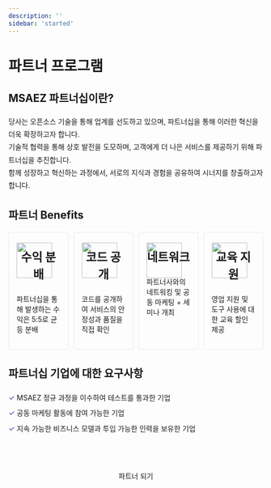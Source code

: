 ```yaml
---
description: ''
sidebar: 'started'
---
```


# 파트너 프로그램

## MSAEZ 파트너십이란?

<div class="txt-box">
    당사는 오픈소스 기술을 통해 업계를 선도하고 있으며, 파트너십을 통해 이러한 혁신을 더욱 확장하고자 합니다.<br>
    기술적 협력을 통해 상호 발전을 도모하며, 고객에게 더 나은 서비스를 제공하기 위해 파트너십을 추진합니다.<br>
    함께 성장하고 혁신하는 과정에서, 서로의 지식과 경험을 공유하여 시너지를 창출하고자 합니다.
</div>

## 파트너 Benefits

<!-- | 수익 분배 | 코드 공개 | 네트워크 | 교육 지원 |
|---|---|---|---|
| 파트너십을 통해 발생하는 수익은 5:5로 균등 분배 | 코드를 공개하여 서비스의 안정성과 품질을 직접 확인 | 파트너사와의 네트워킹 및 공동 마케팅 + 세미나 개최 | 영업 지원 및 도구 사용에 대한 교육 할인 제공 | -->

<div class="partners-box">
  <div class="mr10">
    <img src="https://github.com/ju0735/uengine-new.github.io/assets/149130268/9effa9e4-8b0d-4598-a733-201b1fe95f86" width="70" height="70">
    <h3>수익 분배</h3>
    <p>파트너십을 통해 발생하는 수익은 5:5로 균등 분배</p>
  </div>
  <div class="mr10">
    <img src="https://github.com/ju0735/uengine-new.github.io/assets/149130268/4bda8ca4-b1af-4f7f-a5e0-a6275fbf5210" width="70" height="70">
    <h3>코드 공개</h3>
    <p>코드를 공개하여 서비스의 안정성과 품질을 직접 확인</p>
  </div>
  <div class="mr10">
    <img src="https://cdn.icon-icons.com/icons2/1850/PNG/96/deal_116481.png" width="70" height="70">
    <h3>네트워크</h3>
    <p>파트너사와의 네트워킹 및 공동 마케팅 + 세미나 개최</p>
  </div>
  <div>
    <img src="https://cdn.icon-icons.com/icons2/1850/PNG/96/check-payment_116487.png" width="70" height="70">
    <h3>교육 지원</h3>
    <p>영업 지원 및 도구 사용에 대한 교육 할인 제공</p>
  </div>
</div>

## 파트너십 기업에 대한 요구사항

<div class="list-box">
    <span>✓</span> MSAEZ 정규 과정을 이수하여 테스트를 통과한 기업<br>
    <span>✓</span> 공동 마케팅 활동에 참여 가능한 기업<br>
    <span>✓</span> 지속 가능한 비즈니스 모델과 투입 가능한 인력을 보유한 기업
</div>
<a style="text-decoration:none;" href="https://forms.gle/RSqeg4k3LC69EDKZA" target="_blank">
    <div class="font-bold text-white bg-ui-primary btn-partners">
        파트너 되기
    </div>
</a>
<style type='text/css'>
.txt-box {
    margin: 20px 0;
    line-height: 1.8;
}
.partners-box { 
    display: flex; 
    width: 100%; 
    margin-top: 20px;
    margin-bottom: 30px;
}
.partners-box > div {
    width: 25%;
    border: 1px solid #e6e9f9;
    border-radius: 5px;
    padding: 0 15px;
}
.partners-box img {
    margin: 20px auto;
}
.partners-box h3 {
    font-size: 23px;
    text-align: center;
    margin-top: -80px;
}
.partners-box p {
    margin-top: 20px;
    margin-bottom: 30px;
}
.list-box {
    margin-top: 20px;
    line-height: 2.2;
}
.list-box > span {
    color: #5c6ac4;
    font-weight: 600;
}
.mr10 {
    margin-right: 10px;
}
.btn-partners {
    width: 40%; 
    text-align:center; 
    line-height: 55px; 
    border-radius: 5px;
    margin: 50px auto;
}
.btn-partners a {
    font-size: 20px;
    font-weight: bold;
    color: #fff !important;
    text-decoration: none;
}
    
@media only screen and (max-width:607px){
    .partners-box {
        display: block;
        text-align: center;
    }
    .partners-box > div {
        width: 100%;
        margin-top: 12px;
    }
    .btn-partners {
        width: 90%;
    }
}  
</style>